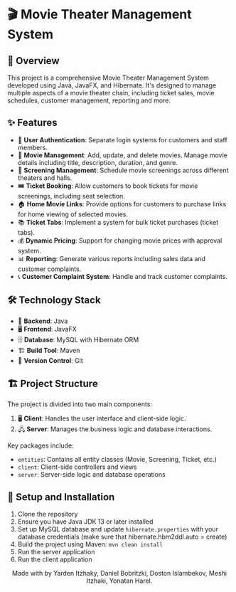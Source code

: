 # 🎬 Movie Theater Management System

## 📖 Overview

This project is a comprehensive Movie Theater Management System developed using Java, JavaFX, and Hibernate. It's designed to manage multiple aspects of a movie theater chain, including ticket sales, movie schedules, customer management, reporting and more.

## ✨ Features

- 🔐 **User Authentication**: Separate login systems for customers and staff members.
- 🎥 **Movie Management**: Add, update, and delete movies. Manage movie details including title, description, duration, and genre.
- 📅 **Screening Management**: Schedule movie screenings across different theaters and halls.
- 🎟️ **Ticket Booking**: Allow customers to book tickets for movie screenings, including seat selection.
- 🏠 **Home Movie Links**: Provide options for customers to purchase links for home viewing of selected movies.
- 📚 **Ticket Tabs**: Implement a system for bulk ticket purchases (ticket tabs).
- 💰 **Dynamic Pricing**: Support for changing movie prices with approval system.
- 📊 **Reporting**: Generate various reports including sales data and customer complaints.
- 📞 **Customer Complaint System**: Handle and track customer complaints.

## 🛠️ Technology Stack

- 🧠 **Backend**: Java
- 🖥️ **Frontend**: JavaFX
- 🗄️ **Database**: MySQL with Hibernate ORM
- 🏗️ **Build Tool**: Maven
- 🔄 **Version Control**: Git

## 🏗️ Project Structure

The project is divided into two main components:

1. 🖥️ **Client**: Handles the user interface and client-side logic.
2. 🖧 **Server**: Manages the business logic and database interactions.

Key packages include:
- `entities`: Contains all entity classes (Movie, Screening, Ticket, etc.)
- `client`: Client-side controllers and views
- `server`: Server-side logic and database operations

## 🚀 Setup and Installation

1. Clone the repository
2. Ensure you have Java JDK 13 or later installed
3. Set up MySQL database and update `hibernate.properties` with your database credentials (make sure that hibernate.hbm2ddl.auto = create)
4. Build the project using Maven: `mvn clean install`
5. Run the server application
6. Run the client application

<p align="center">
  Made with by Yarden Itzhaky, Daniel Bobritzki, Doston Islambekov, Meshi Itzhaki, Yonatan Harel.
</p>

